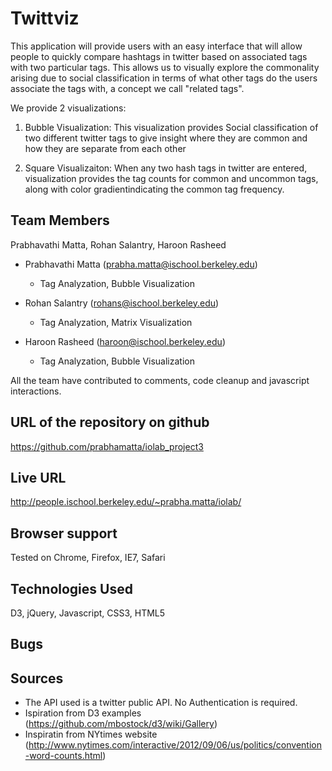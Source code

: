 
Twittviz
=====
This application will provide users with an easy interface that will allow people to 
quickly compare hashtags in twitter based on associated tags with two particular tags.
This allows us to visually explore the commonality arising due to social classification in 
terms of what other tags do the users associate the tags with, a concept we call "related tags".

We provide 2 visualizations:
1. Bubble Visualization:
This visualization provides Social classification of two different twitter tags to give insight where they are common and how they are separate from each other


2. Square Visualizaiton:
When any two hash tags in twitter are entered, visualization  provides the tag counts for common and uncommon tags, along with color gradientindicating the common
tag frequency.


Team Members
-----------------
Prabhavathi Matta,
Rohan Salantry,
Haroon Rasheed 

<!-- Team member responsibilities (i.e. what each person did on the project) -->

* Prabhavathi Matta  (prabha.matta@ischool.berkeley.edu)
    - Tag Analyzation, Bubble Visualization 

* Rohan Salantry  (rohans@ischool.berkeley.edu)
    - Tag Analyzation, Matrix Visualization 
    
* Haroon Rasheed (haroon@ischool.berkeley.edu)
    - Tag Analyzation, Bubble  Visualization 

 All the team have contributed to comments, code cleanup and javascript interactions.


URL of the repository on github
---
https://github.com/prabhamatta/iolab_project3


Live URL
---
http://people.ischool.berkeley.edu/~prabha.matta/iolab/

Browser support
---
Tested on Chrome, Firefox, IE7, Safari


Technologies Used
---
D3, jQuery, Javascript, CSS3, HTML5


Bugs
---

Sources
---
- The API used is a twitter public API. No Authentication is required.
- Ispiration from D3 examples (https://github.com/mbostock/d3/wiki/Gallery)
- Inspiratin from NYtimes website (http://www.nytimes.com/interactive/2012/09/06/us/politics/convention-word-counts.html)
